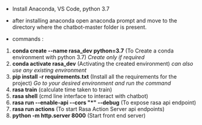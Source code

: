 * Install Anaconda, VS Code, python 3.7

* after installing anaconda open anaconda prompt and move to the directory where the chatbot-master folder is present.

* commands :
1. **conda create --name rasa_dev python=3.7** (To Create a conda environment with python 3.7) _Create only if required_
2. **conda activate rasa_dev** (Activating the created environment) _can also use any existing environment_
2. **pip install -r requirements.txt** (Install all the requirements for the project) _Go to your desired environment and run the command_
3. **rasa train** (calculate time taken to train)
4. **rasa shell** (cmd line interface to interact with chatbot)
5. **rasa run --enable-api --cors "*" --debug** (To expose rasa api endpoint)
6. **rasa run actions** (To start Rasa Action Server api endpoints)
7. **python -m http.server 8000** (Start front end server)